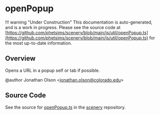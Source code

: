 # openPopup

!!! warning "Under Construction"
    This documentation is auto-generated, and is a work in progress. Please see the source code at
    [https://github.com/phetsims/scenery/blob/main/js/util/openPopup.ts](https://github.com/phetsims/scenery/blob/main/js/util/openPopup.ts) for the most up-to-date information.

## Overview

Opens a URL in a popup self or tab if possible.

@author Jonathan Olson &lt;jonathan.olson@colorado.edu&gt;



## Source Code

See the source for [openPopup.ts](https://github.com/phetsims/scenery/blob/main/js/util/openPopup.ts) in the [scenery](https://github.com/phetsims/scenery) repository.
